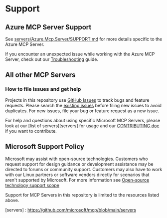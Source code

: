 # Support

## Azure MCP Server Support

See [servers/Azure.Mcp.Server/SUPPORT.md](https://github.com/microsoft/mcp/blob/main/servers/Azure.Mcp.Server/SUPPORT.md) for more details specific to the Azure MCP Server.

If you encounter an unexpected issue while working with the Azure MCP Server, check out our [Troubleshooting](http://aka.ms/azmcp/troubleshooting) guide.

## All other MCP Servers

### How to file issues and get help

Projects in this repository use [GitHub Issues][gh-issue] to track bugs and feature requests. Please search the [existing issues][exist-issue] before filing new issues to avoid duplicates. For new issues, file your bug or feature request as a new issue.

For help and questions about using specific Microsoft MCP Servers, please look at our [list of servers][servers] for usage and our [CONTRIBUTING doc][contribute] if you want to contribute.

## Microsoft Support Policy

Microsoft may assist with open-source technologies. Customers who request support for design guidance or development assistance may be directed to forums or community support. Customers may also have to work with our Linux partners or software vendors directly for scenarios that aren't supported by Microsoft. For more information see [Open-source technology support scope](https://learn.microsoft.com/troubleshoot/azure/cloud-services/support-linux-open-source-technology#open-source-technology-support-matrix)

Support for MCP Servers in this repository is limited to the resources listed above.

[contribute]: https://github.com/microsoft/mcp/blob/main/CONTRIBUTING.md
[exist-issue]: https://github.com/microsoft/mcp/issues
[gh-issue]: https://github.com/microsoft/mcp/issues/new/choose
[servers] : https://github.com/microsoft/mcp/blob/main/servers

